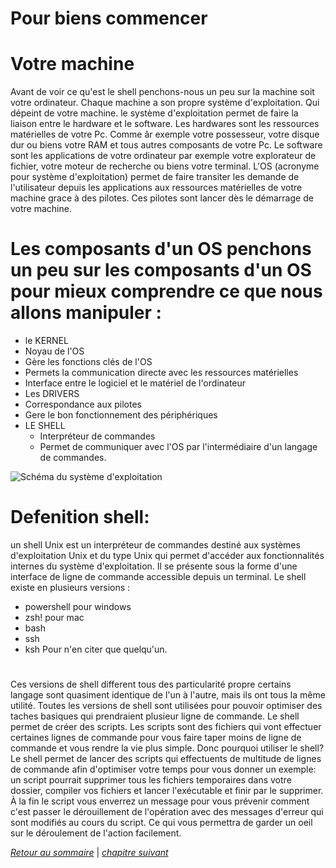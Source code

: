 # Pour biens commencer
# Votre machine
Avant de voir ce qu'est le shell penchons-nous un peu sur la machine soit votre ordinateur. Chaque machine a son propre système d'exploitation.
Qui dépeint de votre machine. le système d'exploitation permet de faire la liaison entre le hardware et le software. Les hardwares sont les ressources matérielles de votre Pc.
Comme âr exemple votre possesseur, votre disque dur ou biens votre RAM et tous autres composants de votre Pc.
Le software sont les applications de votre ordinateur par exemple votre explorateur de fichier, votre moteur de recherche ou biens votre terminal.
L'OS (acronyme pour système d'exploitation) permet de faire transiter les demande de l'utilisateur depuis les applications aux ressources matérielles de votre machine grace à des pilotes. Ces pilotes sont lancer dès le démarrage de votre machine.

# Les composants d'un OS penchons un peu sur les composants d'un OS pour mieux comprendre ce que nous allons manipuler :
* le KERNEL
* Noyau de l'OS
* Gère les fonctions clés de l'OS
* Permets la communication directe avec les ressources matérielles
* Interface entre le logiciel et le matériel de l'ordinateur
* Les DRIVERS
* Correspondance aux pilotes
* Gere le bon fonctionnement des périphériques
* LE SHELL
  * Interpréteur de commandes
  * Permet de communiquer avec l'OS par l'intermédiaire d'un langage de commandes.
  
![Schéma du système d'exploitation](./img/architecture.png)

# Defenition shell:
un shell Unix est un interpréteur de commandes destiné aux systèmes d'exploitation Unix et du type Unix qui permet d'accéder aux fonctionnalités internes du système d'exploitation.
Il se présente sous la forme d'une interface de ligne de commande accessible depuis un terminal. Le shell existe en plusieurs versions :
- powershell pour windows
- zsh! pour mac
- bash
- ssh
- ksh
Pour n'en citer que quelqu'un.
# 
Ces versions de shell different tous des particularité propre certains langage sont quasiment identique de l'un à l'autre, mais ils ont tous la même utilité.
Toutes les versions de shell sont utilisées pour pouvoir optimiser des taches basiques qui prendraient plusieur ligne de commande. Le shell permet de créer des scripts.
Les scripts sont des fichiers qui vont effectuer certaines lignes de commande pour vous faire taper moins de ligne de commande et vous rendre la vie plus simple.
Donc pourquoi utiliser le shell? Le shell permet de lancer des scripts qui effectuents de multitude de lignes de commande afin d'optimiser votre temps pour vous donner un exemple:
un script pourrait supprimer tous les fichiers temporaires dans votre dossier, compiler vos fichiers et lancer l'exécutable et finir par le supprimer.
À la fin le script vous enverrez un message pour vous prévenir comment c'est passer le  dérouillement de l'opération avec des messages d'erreur qui sont modifiés au cours du script.
Ce qui vous permettra de garder un oeil sur le déroulement de l'action facilement.

*[Retour au sommaire](./README.md)* | *[chapitre suivant](https://github.com/lancelot260/linux/blob/main/script%3F.md)*

